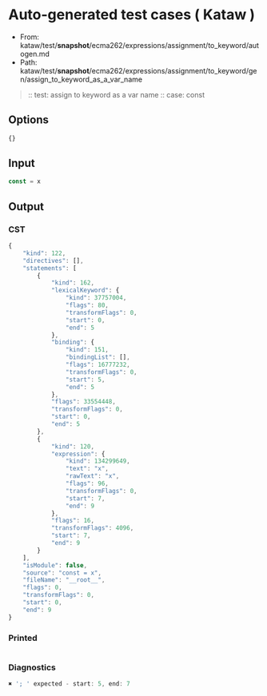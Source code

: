 # Auto-generated test cases ( Kataw )
- From: kataw/test/__snapshot__/ecma262/expressions/assignment/to_keyword/autogen.md
- Path: kataw/test/__snapshot__/ecma262/expressions/assignment/to_keyword/gen/assign_to_keyword_as_a_var_name
> :: test: assign to keyword as a var name
> :: case: const
## Options

`````js
{}
`````
## Input

`````js
const = x
`````
## Output

### CST

```javascript
{
    "kind": 122,
    "directives": [],
    "statements": [
        {
            "kind": 162,
            "lexicalKeyword": {
                "kind": 37757004,
                "flags": 80,
                "transformFlags": 0,
                "start": 0,
                "end": 5
            },
            "binding": {
                "kind": 151,
                "bindingList": [],
                "flags": 16777232,
                "transformFlags": 0,
                "start": 5,
                "end": 5
            },
            "flags": 33554448,
            "transformFlags": 0,
            "start": 0,
            "end": 5
        },
        {
            "kind": 120,
            "expression": {
                "kind": 134299649,
                "text": "x",
                "rawText": "x",
                "flags": 96,
                "transformFlags": 0,
                "start": 7,
                "end": 9
            },
            "flags": 16,
            "transformFlags": 4096,
            "start": 7,
            "end": 9
        }
    ],
    "isModule": false,
    "source": "const = x",
    "fileName": "__root__",
    "flags": 0,
    "transformFlags": 0,
    "start": 0,
    "end": 9
}
```

### Printed

```javascript

```

### Diagnostics

```javascript
✖ '; ' expected - start: 5, end: 7

```

